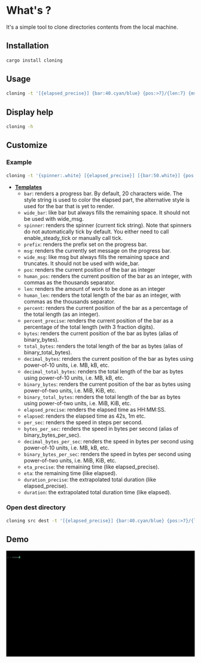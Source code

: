# What's ?

It's a simple tool to clone directories contents from the local machine.

## Installation

```bash
cargo install cloning
```

## Usage

```bash
cloning -t '[{elapsed_precise}] {bar:40.cyan/blue} {pos:>7}/{len:7} {msg}' -s source -d dest -p '==-'
```

## Display help

```bash
cloning -h
```

## Customize

### Example

```bash
cloning -t '{spinner:.white} [{elapsed_precise}] [{bar:50.white}] {pos:>7}/{len:7} {msg}' -s source -d dest -c 250 -p '== '
```

* [**Templates**](https://docs.rs/indicatif/0.17.8/indicatif/#templates)
    * `bar`: renders a progress bar. By default, 20 characters wide. The style string is used to color the elapsed part,
      the alternative style is used for the bar that is yet to render.
    * `wide_bar`: like bar but always fills the remaining space. It should not be used with wide_msg.
    * `spinner`: renders the spinner (current tick string). Note that spinners do not automatically tick by default. You
      either need to call enable_steady_tick or manually call tick.
    * `prefix`: renders the prefix set on the progress bar.
    * `msg`: renders the currently set message on the progress bar.
    * `wide_msg`: like msg but always fills the remaining space and truncates. It should not be used with wide_bar.
    * `pos`: renders the current position of the bar as integer
    * `human_pos`: renders the current position of the bar as an integer, with commas as the thousands separator.
    * `len`: renders the amount of work to be done as an integer
    * `human_len`: renders the total length of the bar as an integer, with commas as the thousands separator.
    * `percent`: renders the current position of the bar as a percentage of the total length (as an integer).
    * `percent_precise`: renders the current position of the bar as a percentage of the total length (with 3 fraction
      digits).
    * `bytes`: renders the current position of the bar as bytes (alias of binary_bytes).
    * `total_bytes`: renders the total length of the bar as bytes (alias of binary_total_bytes).
    * `decimal_bytes`: renders the current position of the bar as bytes using power-of-10 units, i.e. MB, kB, etc.
    * `decimal_total_bytes`: renders the total length of the bar as bytes using power-of-10 units, i.e. MB, kB, etc.
    * `binary_bytes`: renders the current position of the bar as bytes using power-of-two units, i.e. MiB, KiB, etc.
    * `binary_total_bytes`: renders the total length of the bar as bytes using power-of-two units, i.e. MiB, KiB, etc.
    * `elapsed_precise`: renders the elapsed time as HH:MM:SS.
    * `elapsed`: renders the elapsed time as 42s, 1m etc.
    * `per_sec`: renders the speed in steps per second.
    * `bytes_per_sec`: renders the speed in bytes per second (alias of binary_bytes_per_sec).
    * `decimal_bytes_per_sec`: renders the speed in bytes per second using power-of-10 units, i.e. MB, kB, etc.
    * `binary_bytes_per_sec`: renders the speed in bytes per second using power-of-two units, i.e. MiB, KiB, etc.
    * `eta_precise`: the remaining time (like elapsed_precise).
    * `eta`: the remaining time (like elapsed).
    * `duration_precise`: the extrapolated total duration (like elapsed_precise).
    * `duration`: the extrapolated total duration time (like elapsed).

### Open dest directory

```bash
cloning src dest -t '[{elapsed_precise}] {bar:40.cyan/blue} {pos:>7}/{len:7} {msg}' -o
```

## Demo

![demo](cloning-demo.gif)
